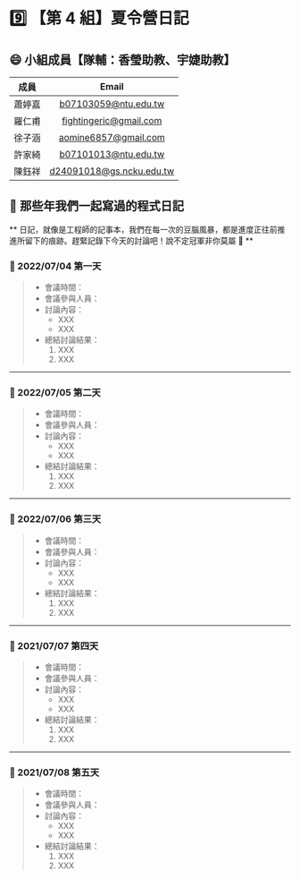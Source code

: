 # :nine: 【第 4 組】夏令營日記

## :smile: 小組成員【隊輔：香瑩助教、宇婕助教】
|  成員  |          Email           |
| :----: | :----------------------: |
| 蕭婷嘉 | b07103059@ntu.edu.tw |
| 羅仁甫 | fightingeric@gmail.com |
| 徐子涵 | aomine6857@gmail.com |
| 許家綺 | b07101013@ntu.edu.tw |
| 陳鈺祥 | d24091018@gs.ncku.edu.tw |

## :memo: 那些年我們一起寫過的程式日記
** 日記，就像是工程師的記事本，我們在每一次的豆腦風暴，都是進度正往前推進所留下的痕跡。趕緊記錄下今天的討論吧！說不定冠軍非你莫屬 🎊 **
### :round_pushpin: 2022/07/04 第一天
> * 會議時間：
> * 會議參與人員：
> * 討論內容：  
>    * XXX
>    * XXX
> * 總結討論結果：  
>    1. XXX
>    2. XXX
---
### :round_pushpin: 2022/07/05 第二天
> * 會議時間：
> * 會議參與人員：
> * 討論內容：  
>    * XXX
>    * XXX
> * 總結討論結果：  
>    1. XXX
>    2. XXX
---
### :round_pushpin: 2022/07/06 第三天
> * 會議時間：
> * 會議參與人員：
> * 討論內容：  
>    * XXX
>    * XXX
> * 總結討論結果：  
>    1. XXX
>    2. XXX
---
### :round_pushpin: 2021/07/07 第四天
> * 會議時間：
> * 會議參與人員：
> * 討論內容：  
>    * XXX
>    * XXX
> * 總結討論結果：  
>    1. XXX
>    2. XXX
---
### :round_pushpin: 2021/07/08 第五天
> * 會議時間：
> * 會議參與人員：
> * 討論內容：  
>    * XXX
>    * XXX
> * 總結討論結果：  
>    1. XXX
>    2. XXX